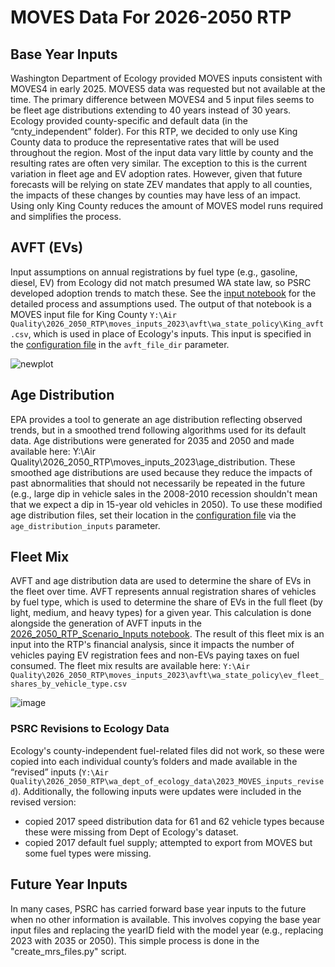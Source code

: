 # MOVES Data For 2026-2050 RTP

## Base Year Inputs
Washington Department of Ecology provided MOVES inputs consistent with MOVES4 in early 2025. MOVES5 data was requested but not available at the time. The primary difference between MOVES4 and 5 input files seems to be fleet age distributions extending to 40 years instead of 30 years. 
Ecology provided county-specific and default data (in the “cnty_independent” folder).  For this RTP, we decided to only use King County data to produce the representative rates that will be used throughout the region. Most of the input data vary little by county and the resulting rates are often very similar. The exception to this is the current variation in fleet age and EV adoption rates. However, given that future forecasts will be relying on state ZEV mandates that apply to all counties, the impacts of these changes by counties may have less of an impact. Using only King County reduces the amount of MOVES model runs required and simplifies the process.

## AVFT (EVs)
Input assumptions on annual registrations by fuel type (e.g., gasoline, diesel, EV) from Ecology did not match presumed WA state law, so PSRC developed adoption trends to match these. See the [input notebook](https://github.com/psrc/travel-modeling/blob/master/air_quality/moves/2026_2050_RTP/2026_2050_RTP_Scenario_Inputs.ipynb) for the detailed process and assumptions used. The output of that notebook is a MOVES input file for King County `Y:\Air Quality\2026_2050_RTP\moves_inputs_2023\avft\wa_state_policy\King_avft.csv`, which is used in place of Ecology's inputs. This input is specified in the [configuration file](https://github.com/psrc/travel-modeling/blob/master/air_quality/moves/2026_2050_RTP/configuration.toml) in the `avft_file_dir` parameter.

![newplot](https://github.com/user-attachments/assets/00a3f02b-8bc5-4ba1-88c9-b7d2675c87e6)

## Age Distribution
EPA provides a tool to generate an age distribution reflecting observed trends, but in a smoothed trend following algorithms used for its default data. Age distributions were generated for 2035 and 2050 and made available here: Y:\Air Quality\2026_2050_RTP\moves_inputs_2023\age_distribution. These smoothed age distributions are used because they reduce the impacts of past abnormalities that should not necessarily be repeated in the future (e.g., large dip in vehicle sales in the 2008-2010 recession shouldn't mean that we expect a dip in 15-year old vehicles in 2050). To use these modified age distribution files, set their location in the [configuration file](https://github.com/psrc/travel-modeling/blob/master/air_quality/moves/2026_2050_RTP/configuration.toml) via the `age_distribution_inputs` parameter.

## Fleet Mix
AVFT and age distribution data are used to determine the share of EVs in the fleet over time. AVFT represents annual registration shares of vehicles by fuel type, which is used to determine the share of EVs in the full fleet (by light, medium, and heavy types) for a given year. This calculation is done alongside the generation of AVFT inputs in the [2026_2050_RTP_Scenario_Inputs notebook](https://github.com/psrc/travel-modeling/blob/master/air_quality/moves/2026_2050_RTP/2026_2050_RTP_Scenario_Inputs.ipynb). The result of this fleet mix is an input into the RTP's financial analysis, since it impacts the number of vehicles paying EV registration fees and non-EVs paying taxes on fuel consumed. The fleet mix results are available here: `Y:\Air Quality\2026_2050_RTP\moves_inputs_2023\avft\wa_state_policy\ev_fleet_shares_by_vehicle_type.csv`

![image](https://github.com/user-attachments/assets/3c4e853f-55de-49ef-94a6-6fa7e5bc5f84)


### PSRC Revisions to Ecology Data
Ecology's county-independent fuel-related files did not work, so these were copied into each individual county’s folders and made available in the “revised” inputs (`Y:\Air Quality\2026_2050_RTP\wa_dept_of_ecology_data\2023_MOVES_inputs_revised`).
Additionally, the following inputs were updates were included in the revised version:
- copied 2017 speed distribution data for 61 and 62 vehicle types because these were missing from Dept of Ecology's dataset.
- copied 2017 default fuel supply; attempted to export from MOVES but some fuel types were missing.

## Future Year Inputs
In many cases, PSRC has carried forward base year inputs to the future when no other information is available. This involves copying the base year input files and replacing the yearID field with the model year (e.g., replacing 2023 with 2035 or 2050). This simple process is done in the "create_mrs_files.py" script. 
